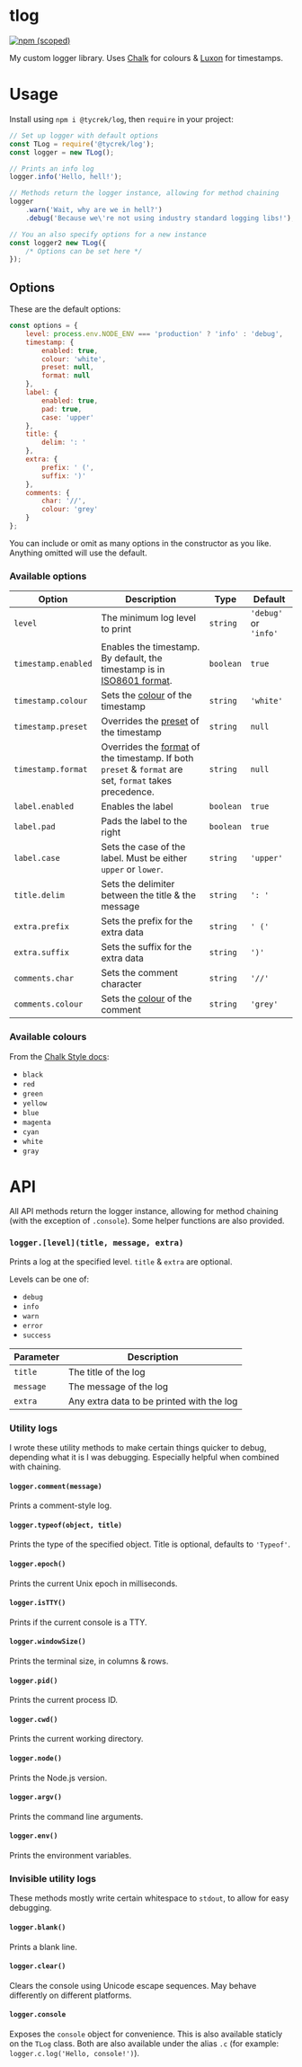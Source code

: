 # tlog

[![npm (scoped)](https://img.shields.io/npm/v/@tycrek/log?color=%23CB3837&label=View%20on%20NPM&logo=npm&style=for-the-badge)](https://www.npmjs.com/package/@tycrek/log)

My custom logger library. Uses [Chalk] for colours & [Luxon] for timestamps.

# Usage

Install using `npm i @tycrek/log`, then `require` in your project:

```js
// Set up logger with default options
const TLog = require('@tycrek/log');
const logger = new TLog();

// Prints an info log
logger.info('Hello, hell!');

// Methods return the logger instance, allowing for method chaining
logger
    .warn('Wait, why are we in hell?')
    .debug('Because we\'re not using industry standard logging libs!');

// You an also specify options for a new instance
const logger2 new TLog({
    /* Options can be set here */
});
```

## Options

These are the default options:
```js
const options = {
    level: process.env.NODE_ENV === 'production' ? 'info' : 'debug',
    timestamp: {
        enabled: true,
        colour: 'white',
        preset: null,
        format: null
    },
    label: {
        enabled: true,
        pad: true,
        case: 'upper'
    },
    title: {
        delim: ': '
    },
    extra: {
        prefix: ' (',
        suffix: ')'
    },
    comments: {
        char: '//',
        colour: 'grey'
    }
};
```

You can include or omit as many options in the constructor as you like. Anything omitted will use the default.

### Available options

| Option | Description | Type | Default |
| --- | --- | --- | --- |
| `level` | The minimum log level to print | `string` | `'debug'` or `'info'` |
| `timestamp.enabled` | Enables the timestamp. By default, the timestamp is in [ISO8601 format](https://en.wikipedia.org/wiki/ISO_8601). | `boolean` | `true` |
| `timestamp.colour` | Sets the [colour][available colours] of the timestamp | `string` | `'white'` |
| `timestamp.preset` | Overrides the [preset][Luxon prefix] of the timestamp | `string` | `null` |
| `timestamp.format` | Overrides the [format][Luxon format] of the timestamp. If both `preset` & `format` are set, `format` takes precedence. | `string` | `null` |
| `label.enabled` | Enables the label | `boolean` | `true` |
| `label.pad` | Pads the label to the right | `boolean` | `true` |
| `label.case` | Sets the case of the label. Must be either `upper` or `lower`. | `string` | `'upper'` |
| `title.delim` | Sets the delimiter between the title & the message | `string` | `': '` |
| `extra.prefix` | Sets the prefix for the extra data | `string` | `' ('` |
| `extra.suffix` | Sets the suffix for the extra data | `string` | `')'` |
| `comments.char` | Sets the comment character | `string` | `'//'` |
| `comments.colour` | Sets the [colour][available colours] of the comment | `string` | `'grey'` |

### Available colours

From the [Chalk Style docs]:

- `black`
- `red`
- `green`
- `yellow`
- `blue`
- `magenta`
- `cyan`
- `white`
- `gray`

# API

All API methods return the logger instance, allowing for method chaining (with the exception of `.console`). Some helper functions are also provided.

### `logger.[level](title, message, extra)`

Prints a log at the specified level. `title` & `extra` are optional.

Levels can be one of:

- `debug`
- `info`
- `warn`
- `error`
- `success`

| Parameter | Description |
| --- | --- |
| `title` | The title of the log |
| `message` | The message of the log |
| `extra` | Any extra data to be printed with the log |

### Utility logs

I wrote these utility methods to make certain things quicker to debug, depending what it is I was debugging. Especially helpful when combined with chaining.
#### `logger.comment(message)`

Prints a comment-style log.

#### `logger.typeof(object, title)`

Prints the type of the specified object. Title is optional, defaults to `'Typeof'`.

#### `logger.epoch()`

Prints the current Unix epoch in milliseconds.

#### `logger.isTTY()`

Prints if the current console is a TTY.

#### `logger.windowSize()`

Prints the terminal size, in columns & rows.

#### `logger.pid()`

Prints the current process ID.

#### `logger.cwd()`

Prints the current working directory.

#### `logger.node()`

Prints the Node.js version.

#### `logger.argv()`

Prints the command line arguments.

#### `logger.env()`

Prints the environment variables.

### Invisible utility logs

These methods mostly write certain whitespace to `stdout`, to allow for easy debugging.

#### `logger.blank()`

Prints a blank line.

#### `logger.clear()`

Clears the console using Unicode escape sequences. May behave differently on different platforms.

#### `logger.console`

Exposes the `console` object for convenience. This is also available staticly on the `TLog` class. Both are also available under the alias `.c` (for example: `logger.c.log('Hello, console!')`).

[Chalk]: https://github.com/chalk/chalk
[Luxon]: https://moment.github.io/luxon
[available colours]: #available-colours
[Chalk Style docs]: https://www.npmjs.com/package/chalk/v/1.0.0#styles
[Luxon prefix]: https://moment.github.io/luxon/#/formatting?id=presets
[Luxon format]: https://moment.github.io/luxon/#/formatting?id=table-of-tokens
